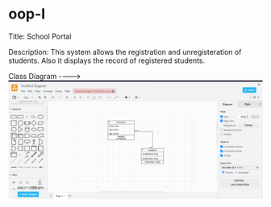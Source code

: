 # oop-I
Title: School Portal

Description: This system allows the registration and unregisteration of students. Also it displays the record of registered students.

Class Diagram ----> <img src="./Diagrams/class-diagram.png" alt="">